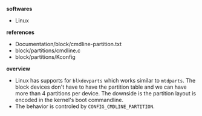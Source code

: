 **softwares**

- Linux


**references**

- Documentation/block/cmdline-partition.txt
- block/partitions/cmdline.c
- block/partitions/Kconfig


**overview**

- Linux has supports for `blkdevparts` which works similar to `mtdparts`. The block devices don't have to have the partition table and we can have more than 4 partitions per device. The downside is the partition layout is encoded in the kernel's boot commandline.
- The behavior is controled by `CONFIG_CMDLINE_PARTITION`.
